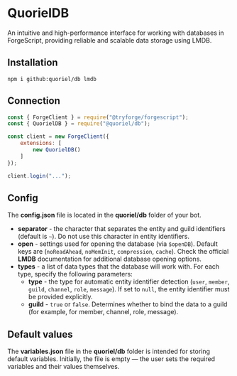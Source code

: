 # QuorielDB
An intuitive and high-performance interface for working with databases in ForgeScript, providing reliable and scalable data storage using LMDB.

## Installation
```
npm i github:quoriel/db lmdb
```

## Connection
```js
const { ForgeClient } = require("@tryforge/forgescript");
const { QuorielDB } = require("@quoriel/db");

const client = new ForgeClient({
    extensions: [
        new QuorielDB()
    ]
});

client.login("...");
```

## Config
The **config.json** file is located in the **quoriel/db** folder of your bot.  
- **separator** - the character that separates the entity and guild identifiers (default is `~`). Do not use this character in entity identifiers.
- **open** - settings used for opening the database (via `$openDB`). Default keys are (`noReadAhead`, `noMemInit`, `compression`, `cache`). Check the official **LMDB** documentation for additional database opening options.
- **types** - a list of data types that the database will work with. For each type, specify the following parameters:
  - **type** - the type for automatic entity identifier detection (`user`, `member`, `guild`, `channel`, `role`, `message`). If set to `null`, the entity identifier must be provided explicitly.
  - **guild** - `true` or `false`. Determines whether to bind the data to a guild (for example, for member, channel, role, message).

## Default values
The **variables.json** file in the **quoriel/db** folder is intended for storing default variables. Initially, the file is empty — the user sets the required variables and their values themselves.